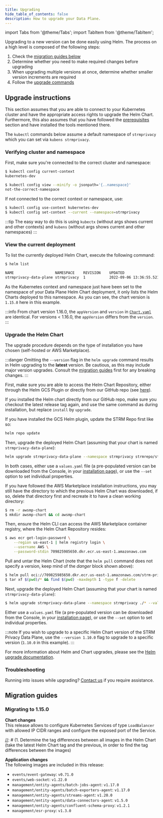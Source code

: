```yaml
---
title: Upgrading
hide_table_of_contents: false
description: How to upgrade your Data Plane.
---
```


import Tabs from '@theme/Tabs';
import TabItem from '@theme/TabItem';

Upgrading to a new version can be done easily using Helm. The process on a high level is composed of the following
steps:

1. Check the [migration guides below](#migration-guides)
2. Determine whether you need to make required changes before upgrading
3. When upgrading multiple versions at once, determine whether smaller version increments are required
4. Follow the [upgrade commands](#upgrade-commands)

## Upgrade instructions

This section assumes that you are able to connect to your Kubernetes cluster and have the appropriate access rights
to upgrade the Helm Chart. Furthermore, this also assumes that you have followed
the [prerequisites](docs/03-quickstart/05-ccd/01-pre-requisites.md) section and have installed the tools mentioned
there.

The `kubectl` commands below assume a default namespace of `strmprivacy` which you can set via `kubens strmprivacy`.

### Verifying cluster and namespace

First, make sure you're connected to the correct cluster and namespace:

```bash
$ kubectl config current-context
kubernetes-dev

$ kubectl config view --minify -o jsonpath='{..namespace}'
not-the-correct-namespace
```

If not connected to the correct context or namespace, use:

```bash
$ kubectl config use-context kubernetes-dev
$ kubectl config set-context --current --namespace=strmprivacy
```

:::tip
The easy way to do this is using `kubectx` (without args shows current and other contexts) and `kubens` (without args
shows current and other namespaces)
:::

### View the current deployment

To list the currently deployed Helm Chart, execute the following command:

```bash
$ helm list

NAME                   NAMESPACE  	REVISION	UPDATED                              	STATUS  	CHART      	APP VERSION
strmprivacy-data-plane strmprivacy	1       	2022-09-06 13:36:55.521427 +0200 CEST	deployed	strm-1.15.0	1.16.0
```

As the Kubernetes context and namespace just have been set to the namespace of your Data Plane Helm Chart deployment,
it only lists the Helm Charts deployed to this namespace. As you can see, the chart version is `1.15.0` here in this
example.

:::info
From chart version 1.16.0, the `appVersion` and `version`
in [`Chart.yaml`](https://github.com/strmprivacy/data-plane-helm-chart/blob/master/helm/Chart.yaml) are identical. For
versions < 1.16.0, the `appVersion` differs from the `version`.
:::

### Upgrade the Helm Chart

The upgrade procedure depends on the type of installation you have chosen (self-hosted or AWS Marketplace).

:::danger
Omitting the `--version` flag in the `helm upgrade` command results in Helm upgrading to the **latest** version.
Be cautious, as this may include major version upgrades. Consult the [migration guides](#migration-guides) first
for any breaking changes.
:::

<Tabs>
<TabItem value="self-hosted" label="Self-Hosted Installation">

First, make sure you are able to access the Helm Chart Repository, either through the Helm GCS Plugin or directly from
our GitHub repo (see [here](docs/03-quickstart/05-ccd/02-self-hosted/index.md#step-2-install-the-helm-chart)).

If you installed the Helm chart directly from our GitHub repo, make sure you checkout the latest release tag again,
and use the same command as during installation, but replace `install` by `upgrade`.

If you have installed the GCS Helm plugin, update the STRM Repo first like so:

```bash
helm repo update
```

Then, upgrade the deployed Helm Chart (assuming that your chart is named `strmprivacy-data-plane`):

```bash
helm upgrade strmprivacy-data-plane --namespace strmprivacy strmrepo/strm --values values.yaml
```

In both cases, either use a `values.yaml` file (a pre-populated version can be downloaded from the Console, in
your [installation page](https://console.strmprivacy.io/settings/installation)), or use the `--set` option to set individual properties.

</TabItem>

<TabItem value="aws-marketplace" label="AWS Marketplace">

If you have followed the AWS Marketplace installation instructions, you may still have the directory to which the
previous
Helm Chart was downloaded, if so, delete that directory first and recreate it to have a clean working directory:

```bash
$ rm -r awsmp-chart
$ mkdir awsmp-chart && cd awsmp-chart
```

Then, ensure the Helm CLI can access the AWS Marketplace container registry, where the Helm Chart Repository resides:

```bash
$ aws ecr get-login-password \
    --region us-east-1 | helm registry login \
    --username AWS \
    --password-stdin 709825985650.dkr.ecr.us-east-1.amazonaws.com
```

Pull and untar the Helm Chart (note that the `helm pull` command does not specify a version, keep mind of the _danger_
block shown above):

```bash
$ helm pull oci://709825985650.dkr.ecr.us-east-1.amazonaws.com/strm-privacy/strm
$ tar xf $(pwd)/* && find $(pwd) -maxdepth 1 -type f -delete
```

Next, upgrade the deployed Helm Chart (assuming that your chart is named `strmprivacy-data-plane`):

```bash
$ helm upgrade strmprivacy-data-plane --namespace strmprivacy ./* --values values.yaml
```

Either use a `values.yaml` file (a pre-populated version can be downloaded from the Console, in
your [installation page](https://console.strmprivacy.io)), or use the `--set` option to set individual properties.

</TabItem>
</Tabs>

:::note
If you wish to upgrade to a specific Helm Chart version of the STRM Privacy Data Plane, use the `--version 1.10.0` flag
to upgrade to a specific version (`1.10.0` in this example).
:::

For more information about Helm and Chart upgrades, please see
the [Helm upgrade documentation](https://helm.sh/docs/helm/helm_upgrade/).

### Troubleshooting

Running into issues while upgrading? [Contact us](docs/05-contact/index.md) if you require assistance.

## Migration guides

### Migrating to 1.15.0

**Chart changes**  
This release allows to configure Kubernetes Services of type `LoadBalancer` with allowed IP CIDR ranges and
configure the exposed port of the Service.

[//]: # (TODO this should be automated. Can be done by:)

[//]: # (1. Determine the tag differences between all images in the Helm Chart (take the latest Helm Chart tag and the previous, in order to find the tag differences between the images)

[//]: # (2. Get the changelog from GitLab)

[//]: # (3. Generate the application changes section)

**Application changes**  
The following images are included in this release:

- `events/event-gateway`: `v0.71.0`
- `events/web-socket`: `v1.22.0`
- `management/entity-agents/batch-jobs-agent`: `v1.17.0`
- `management/entity-agents/batch-exporters-agent`: `v1.17.0`
- `management/entity-agents/streams-agent`: `v1.20.0`
- `management/entity-agents/data-connectors-agent`: `v1.5.0`
- `management/entity-agents/confluent-schema-proxy`: `v1.2.1`
- `management/esr-proxy`: `v1.3.0`
